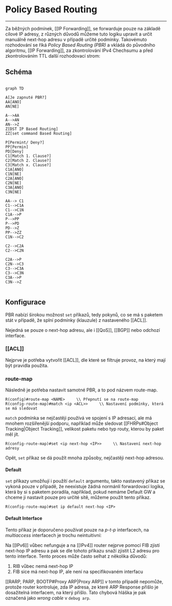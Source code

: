 # Policy Based Routing
---

Za běžných podmínek, [[IP Forwarding]], se forwarduje pouze na základě cílové IP adresy, z různých důvodů můžeme tuto logiku upravit a určit manuálně next-hop adresu v případě určité podmínky.
Takovémuto rozhodování se říká *Policy Based Routing (PBR)* a vkládá do původního algoritmu, [[IP Forwarding]], za zkontrolování IPv4 Chechsumu a před zkontrolováním TTL další rozhodovací strom:

## Schéma

```mermaid

graph TD

A[Je zapnuté PBR?]
AA[ANO]
AN[NE]

A-->AA
A-->AN
AN-->Z
Z[DST IP Based Routing]
ZZ[set command Based Routing]

P[Permint/ Deny?]
PP[Permin]
PD[Deny]
C1[Match 1. Clause?]
C2[Match 2. Clause?]
C3[Match x. Clause?]
C1A[ANO]
C1N[NE]
C2A[ANO]
C2N[NE]
C3A[ANO]
C3N[NE]

AA--> C1
C1-->C1A
C1-->C1N
C1A-->P
P-->PP
P-->PD
PD-->Z
PP-->ZZ
C1N-->C2

C2-->C2A
C2-->C2N

C2A-->P
C2N-->C3
C3-->C3A
C3-->C3N
C3A-->P
C3N-->Z


```



## Konfigurace

PBR nabízí širokou možnost `set` příkazů, tedy pokynů, co se má s paketem stát v případě, že splní podmínky (klauzule) z nastaveného [[ACL]].

Nejedná se pouze o next-hop adresu, ale i [[QoS]], [[BGP]] nebo odchozí interface.

### [[ACL]]

Nejprve je potřeba vytvořit [[ACL]], dle které se filtruje provoz, na který mají být pravidla použita.

### route-map

Následně je potřeba nastavit samotné PBR, a to pod názvem route-map.

```
R(config)#route-map <NAME>     \\ Přepnutí se na route-map
R(config-route-map)#match <ip <ACL>>     \\ Nastavení podmínky, která se má sledovat
```

`match` podmínka se nejčastěji používá ve spojení s IP adresací, ale má mnohem rozšířenější podporu, například může sledovat [[FHRPs#Object Tracking|Object Tracking]], velikost paketu nebo typ routy, kterou by paket měl jít.

```
R(config-route-map)#set <ip next-hop <IP>>     \\ Nastavení next-hop adresy
```

Opět, `set` příkaz se dá použít mnoha způsoby, nejčastěji next-hop adresou.

#### Default

`set` příkazy umožňují i použítí `default` argumentu, takto nastavený příkaz se vykoná pouze v případě, že neexistuje žádná normánlí forwardovací logika, která by si s paketem poradila, například, pokud nemáme Default GW a chceme ji nastavit pouze pro určité sítě, můžeme použít tento příkaz.

```
R(config-route-map)#set ip default next-hop <IP>
```

#### Default Interface

Tento příkaz je doporučeno používat pouze na *p-t-p* interfacech, na *multiaccess* interfacech je trochu neintuitivní:

Na [[IPv6]] vůbec nefunguje a na [[IPv4]] router nejprve pomocí FIB zjistí next-hop IP adresu a pak se dle tohoto příkazu snaží zjistit L2 adresu pro tento interface.
Tento proces může často selhat z několika důvodů:
1. RIB vůbec nemá next-hop IP
2. FIB sice má next-hop IP, ale není na specifikovaném interfacu

[[RARP, PARP, BOOTP#Proxy ARP|Proxy ARP]] v tomto případě nepomůže, protože router kontroluje, zda IP adresa, ze které ARP Response přišlo je dosažitelná interfacem, na který přišlo.
Tato chybová hláška je pak označená jako *wrong cable* v `debug arp`.
